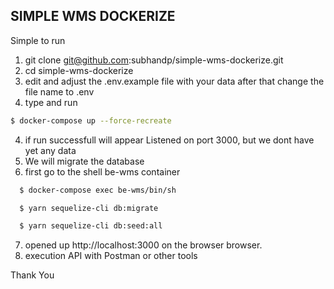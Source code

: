 ## SIMPLE WMS DOCKERIZE


Simple to run
  1. git clone git@github.com:subhandp/simple-wms-dockerize.git
  2. cd simple-wms-dockerize
  3.  edit and adjust the .env.example file with your data after that change the file name to .env
  3. type and run
  ```bash
  $ docker-compose up --force-recreate
  ```
  4. if run successfull will appear Listened on port 3000, but we dont have yet any data 
  5. We will migrate the database
  6. first go to the shell be-wms container

```bash
  $ docker-compose exec be-wms/bin/sh
  ```
 ```bash
   $ yarn sequelize-cli db:migrate
  ```

```bash
  $ yarn sequelize-cli db:seed:all
  ```

7. opened up http://localhost:3000 on the browser browser.
8. execution API with Postman or other tools

Thank You



